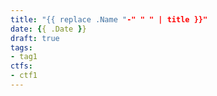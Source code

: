 ```yaml
---
title: "{{ replace .Name "-" " " | title }}"
date: {{ .Date }}
draft: true
tags:
- tag1
ctfs:
- ctf1
---
```


